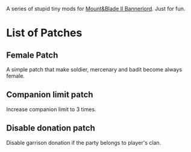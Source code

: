 A series of stupid tiny mods for [Mount&Blade II Bannerlord](https://www.taleworlds.com/en/Games/Bannerlord). Just for fun.

# List of Patches

## Female Patch

A simple patch that make soldier, mercenary and badit become always female.

## Companion limit patch

Increase companion limit to 3 times.

## Disable donation patch

Disable garrison donation if the party belongs to player's clan.
